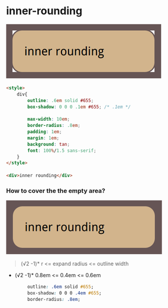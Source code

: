# inner-rounding

![inner-rounding](./inner-rounding.png)

``` html
<style>
    div{
        outline: .6em solid #655;
        box-shadow: 0 0 0 .1em #655; /* .1em */

        max-width: 10em;
        border-radius: .8em;
        padding: 1em;
        margin: 1em;
        background: tan;
        font: 100%/1.5 sans-serif;
    }
</style>

<div>inner rounding</div>
```

### How to cover the the empty area?

![inner-rounding](./inner-rounding-no-empty-area.png)

> (&radic;2 -1)* r <= expand radius <= outline width
- (&radic;2 -1)* 0.8em <= 0.4em <= 0.6em

``` css
        outline: .6em solid #655;
        box-shadow: 0 0 0 .4em #655;
        border-radius: .8em;
```
